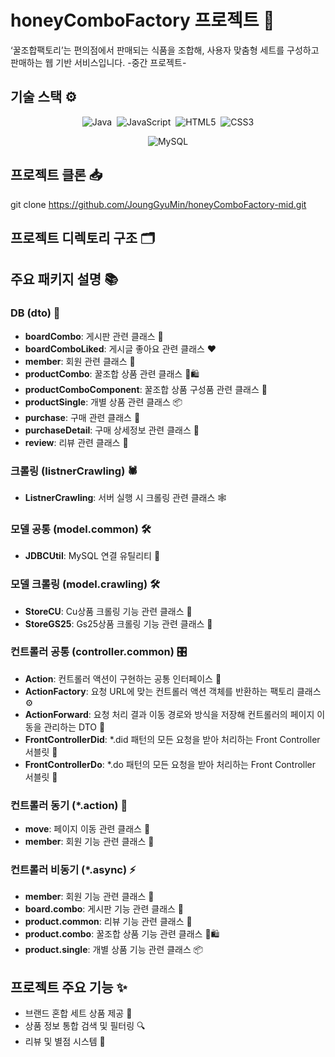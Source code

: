 # honeyComboFactory 프로젝트 🍯
‘꿀조합팩토리’는 편의점에서 판매되는 식품을 조합해, 사용자 맞춤형 세트를 구성하고 판매하는 웹 기반 서비스입니다. -중간 프로젝트-

## 기술 스택 ⚙️
<!-- 기술 스택 배지 -->
<p align="center">
  <!-- 첫 번째 줄: 프로그래밍 언어 -->
  <img src="https://img.shields.io/badge/Java-ED8B00?style=for-the-badge&logo=openjdk&logoColor=white" alt="Java" />&nbsp;
  <img src="https://img.shields.io/badge/JavaScript-F7DF1E?style=for-the-badge&logo=javascript&logoColor=black" alt="JavaScript" />&nbsp;
  <img src="https://img.shields.io/badge/HTML5-E34F26?style=for-the-badge&logo=html5&logoColor=white" alt="HTML5" />&nbsp;
  <img src="https://img.shields.io/badge/CSS3-1572B6?style=for-the-badge&logo=css3&logoColor=white" alt="CSS3" />
</p>

<p align="center">
  <!-- 두 번째 줄: 데이터베이스 -->
  <img src="https://img.shields.io/badge/MySQL-4479A1?style=for-the-badge&logo=mysql&logoColor=white" alt="MySQL" />
</p>

## 프로젝트 클론 📥
git clone https://github.com/JoungGyuMin/honeyComboFactory-mid.git

## 프로젝트 디렉토리 구조 🗂️

## 주요 패키지 설명 📚

### DB (dto) 💼
- **boardCombo**: 게시판 관련 클래스 📝
- **boardComboLiked**: 게시글 좋아요 관련 클래스 ❤️
- **member**: 회원 관련 클래스 👥
- **productCombo**: 꿀조합 상품 관련 클래스 🍯🛍️
- **productComboComponent**: 꿀조합 상품 구성품 관련 클래스 🧩
- **productSingle**: 개별 상품 관련 클래스 📦
- **purchase**: 구매 관련 클래스 🛒
- **purchaseDetail**: 구매 상세정보 관련 클래스 📄
- **review**: 리뷰 관련 클래스 💬

### 크롤링 (listnerCrawling) 🕷️
- **ListnerCrawling**: 서버 실행 시 크롤링 관련 클래스 🕸️

### 모델 공통 (model.common) 🛠️
- **JDBCUtil**: MySQL 연결 유틸리티 🔌

### 모델 크롤링 (model.crawling) 🛠️
- **StoreCU**: Cu상품 크롤링 기능 관련 클래스 🏪
- **StoreGS25**: Gs25상품 크롤링 기능 관련 클래스 🏪

### 컨트롤러 공통 (controller.common) 🎛️
- **Action**: 컨트롤러 액션이 구현하는 공통 인터페이스 🔗
- **ActionFactory**: 요청 URL에 맞는 컨트롤러 액션 객체를 반환하는 팩토리 클래스 ⚙️
- **ActionForward**: 요청 처리 결과 이동 경로와 방식을 저장해 컨트롤러의 페이지 이동을 관리하는 DTO 🚦
- **FrontControllerDid**: *.did 패턴의 모든 요청을 받아 처리하는 Front Controller 서블릿 🎯
- **FrontControllerDo**: *.do 패턴의 모든 요청을 받아 처리하는 Front Controller 서블릿 🎯

### 컨트롤러 동기 (*.action) 🔄
- **move**: 페이지 이동 관련 클래스 🚀
- **member**: 회원 기능 관련 클래스 👤

### 컨트롤러 비동기 (*.async) ⚡
- **member**: 회원 기능 관련 클래스 👥
- **board.combo**: 게시판 기능 관련 클래스 📝
- **product.common**: 리뷰 기능 관련 클래스 💬
- **product.combo**: 꿀조합 상품 기능 관련 클래스 🍯🛍️
- **product.single**: 개별 상품 기능 관련 클래스 📦

## 프로젝트 주요 기능 ✨

- 브랜드 혼합 세트 상품 제공 🧃
- 상품 정보 통합 검색 및 필터링 🔍
- 리뷰 및 별점 시스템 🌟
